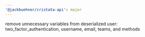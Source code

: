 ```yaml
---
'@jackbuehner/cristata-api': major
---
```


remove unnecessary variables from deserialized user: two_factor_authentication, username, email, teams, and methods
